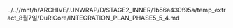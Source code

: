 ../..//mnt/h/ARCHIVE/.UNWRAP/D/STAGE2_INNER/1b56a430f95a/temp_extract_8월7일/DuRiCore/INTEGRATION_PLAN_PHASE5_5_4.md